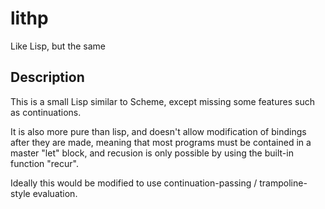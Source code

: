 # lithp
Like Lisp, but the same

## Description

This is a small Lisp similar to Scheme, except missing some features such as continuations.

It is also more pure than lisp, and doesn't allow modification of bindings after they are made, meaning
that most programs must be contained in a master "let" block, and recusion is only possible by using the
built-in function "recur".

Ideally this would be modified to use continuation-passing / trampoline-style evaluation.

